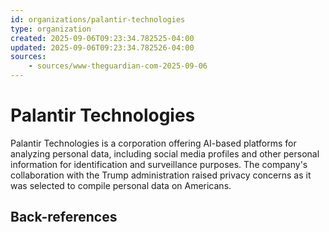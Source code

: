 ```yaml
---
id: organizations/palantir-technologies
type: organization
created: 2025-09-06T09:23:34.782525-04:00
updated: 2025-09-06T09:23:34.782526-04:00
sources:
    - sources/www-theguardian-com-2025-09-06
---
```


# Palantir Technologies

Palantir Technologies is a corporation offering AI-based platforms for analyzing personal data, including social media profiles and other personal information for identification and surveillance purposes. The company's collaboration with the Trump administration raised privacy concerns as it was selected to compile personal data on Americans.

## Back-references
<!-- Auto-maintained by the system -->

